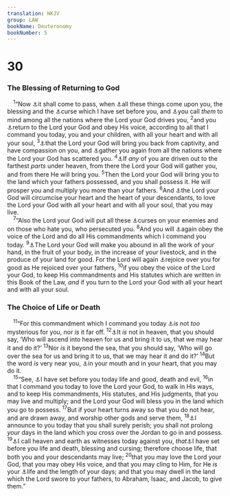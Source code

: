 ```yaml
---
translation: NKJV
group: LAW
bookName: Deuteronomy 
bookNumber: 5
---
```


<div class="title"><h1>30</h1><h3>The Blessing of Returning to God</h3></div>
<span class="verse phu_30_1"> <sup>1</sup>“Now <a data-toggle="tooltip" data-placement="bottom" title="Lev. 26:40">⚓</a>it shall come to pass, when <a data-toggle="tooltip" data-placement="bottom" title="Deut. 28:2">⚓</a>all these things come upon you, the blessing and the <a data-toggle="tooltip" data-placement="bottom" title="Deut. 28:15–45">⚓</a>curse which I have set before you, and <a data-toggle="tooltip" data-placement="bottom" title="Deut. 4:29, 30">⚓</a>you call <i>them</i> to mind among all the nations where the Lord your God drives you, </span>
<span class="verse phu_30_2"><sup>2</sup>and you <a data-toggle="tooltip" data-placement="bottom" title="Deut. 4:29, 30; Neh. 1:9; Is. 55:7; Lam. 3:40; Joel 2:12">⚓</a>return to the Lord your God and obey His voice, according to all that I command you today, you and your children, with all your heart and with all your soul, </span>
<span class="verse phu_30_3"><sup>3</sup><a data-toggle="tooltip" data-placement="bottom" title="Ps. 106:45; Jer. 29:14; Lam. 3:22, 32">⚓</a>that the Lord your God will bring you back from captivity, and have compassion on you, and <a data-toggle="tooltip" data-placement="bottom" title="Ps. 147:2; Jer. 32:37; Ezek. 34:13">⚓</a>gather you again from all the nations where the Lord your God has scattered you. </span>
<span class="verse phu_30_4"><sup>4</sup><a data-toggle="tooltip" data-placement="bottom" title="Deut. 28:64; Neh. 1:9; Is. 62:11">⚓</a>If <i>any</i> of you are driven out to the farthest <i>parts</i> under heaven, from there the Lord your God will gather you, and from there He will bring you. </span>
<span class="verse phu_30_5"><sup>5</sup>Then the Lord your God will bring you to the land which your fathers possessed, and you shall possess it. He will prosper you and multiply you more than your fathers. </span>
<span class="verse phu_30_6"><sup>6</sup>And <a data-toggle="tooltip" data-placement="bottom" title="Deut. 10:16; Jer. 32:39; Ezek. 11:19">⚓</a>the Lord your God will circumcise your heart and the heart of your descendants, to love the Lord your God with all your heart and with all your soul, that you may live.<br/></span>
<span class="verse phu_30_7"> <sup>7</sup>“Also the Lord your God will put all these <a data-toggle="tooltip" data-placement="bottom" title="Is. 54:15–17; Jer. 30:16, 20">⚓</a>curses on your enemies and on those who hate you, who persecuted you. </span>
<span class="verse phu_30_8"><sup>8</sup>And you will <a data-toggle="tooltip" data-placement="bottom" title="Zeph. 3:20">⚓</a>again obey the voice of the Lord and do all His commandments which I command you today. </span>
<span class="verse phu_30_9"><sup>9</sup><a data-toggle="tooltip" data-placement="bottom" title="Deut. 28:11">⚓</a>The Lord your God will make you abound in all the work of your hand, in the fruit of your body, in the increase of your livestock, and in the produce of your land for good. For the Lord will again <a data-toggle="tooltip" data-placement="bottom" title="Deut. 28:63; Jer. 32:41">⚓</a>rejoice over you for good as He rejoiced over your fathers, </span>
<span class="verse phu_30_10"><sup>10</sup>if you obey the voice of the Lord your God, to keep His commandments and His statutes which are written in this Book of the Law, <i>and</i> if you turn to the Lord your God with all your heart and with all your soul.<br/></span>
<div class="title"><h3>The Choice of Life or Death</h3></div>
<span class="verse phu_30_11"> <sup>11</sup>“For this commandment which I command you today <a data-toggle="tooltip" data-placement="bottom" title="Is. 45:19">⚓</a><i>is</i> not <i>too</i> mysterious for you, nor <i>is</i> it far off. </span>
<span class="verse phu_30_12"><sup>12</sup><a data-toggle="tooltip" data-placement="bottom" title="Prov. 30:4; Rom. 10:6–8">⚓</a>It <i>is</i> not in heaven, that you should say, ‘Who will ascend into heaven for us and bring it to us, that we may hear it and do it?’ </span>
<span class="verse phu_30_13"><sup>13</sup>Nor <i>is</i> it beyond the sea, that you should say, ‘Who will go over the sea for us and bring it to us, that we may hear it and do it?’ </span>
<span class="verse phu_30_14"><sup>14</sup>But the word <i>is</i> very near you, <a data-toggle="tooltip" data-placement="bottom" title="Rom. 10:8">⚓</a>in your mouth and in your heart, that you may do it.<br/></span>
<span class="verse phu_30_15"> <sup>15</sup>“See, <a data-toggle="tooltip" data-placement="bottom" title="Deut. 30:1, 19">⚓</a>I have set before you today life and good, death and evil, </span>
<span class="verse phu_30_16"><sup>16</sup>in that I command you today to love the Lord your God, to walk in His ways, and to keep His commandments, His statutes, and His judgments, that you may live and multiply; and the Lord your God will bless you in the land which you go to possess. </span>
<span class="verse phu_30_17"><sup>17</sup>But if your heart turns away so that you do not hear, and are drawn away, and worship other gods and serve them, </span>
<span class="verse phu_30_18"><sup>18</sup><a data-toggle="tooltip" data-placement="bottom" title="Deut. 4:26; 8:19">⚓</a>I announce to you today that you shall surely perish; you shall not prolong <i>your</i> days in the land which you cross over the Jordan to go in and possess. </span>
<span class="verse phu_30_19"><sup>19</sup><a data-toggle="tooltip" data-placement="bottom" title="Deut. 4:26">⚓</a>I call heaven and earth as witnesses today against you, <i>that</i><a data-toggle="tooltip" data-placement="bottom" title="Deut. 30:15">⚓</a>I have set before you life and death, blessing and cursing; therefore choose life, that both you and your descendants may live; </span>
<span class="verse phu_30_20"><sup>20</sup>that you may love the Lord your God, that you may obey His voice, and that you may cling to Him, for He <i>is</i> your <a data-toggle="tooltip" data-placement="bottom" title="Ps. 27:1; (John 11:25; 14:6; Col. 3:4)">⚓</a>life and the length of your days; and that you may dwell in the land which the Lord swore to your fathers, to Abraham, Isaac, and Jacob, to give them.”<br/></span>
